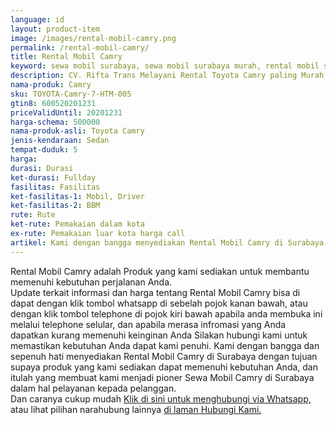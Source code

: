 ```yaml
---
language: id
layout: product-item
image: /images/rental-mobil-camry.png
permalink: /rental-mobil-camry/
title: Rental Mobil Camry
keyword: sewa mobil surabaya, sewa mobil surabaya murah, rental mobil surabaya, rental mobil surabaya murah, riftatrans, CV. Rifta Trans, riftatrans.com, sewa mobil di surabaya, rental mobil di surabaya
description: CV. Rifta Trans Melayani Rental Toyota Camry paling Murah dan terpercaya di Jawa timur Hubungi kami Call/WA di 082257523695
nama-produk: Camry
sku: TOYOTA-Camry-7-HTM-005
gtin8: 600520201231
priceValidUntil: 20201231 
harga-schema: 500000
nama-produk-asli: Toyota Camry
jenis-kendaraan: Sedan
tempat-duduk: 5
harga: 
durasi: Durasi
ket-durasi: Fullday
fasilitas: Fasilitas
ket-fasilitas-1: Mobil, Driver
ket-fasilitas-2: BBM
rute: Rute
ket-rute: Pemakaian dalam kota
ex-rute: Pemakaian luar kota harga call
artikel: Kami dengan bangga menyediakan Rental Mobil Camry di Surabaya dengan tujuan supaya produk yang kami sediakan dapat memenuhi kebutuhan Anda, dan kami adalah pioner Sewa Mobil Camry di Surabaya yang menggunakan teknologi online serta dalam hal pelayanan kepada pelanggan.
---
```

Rental Mobil Camry adalah Produk yang kami sediakan untuk membantu memenuhi kebutuhan perjalanan Anda.<br>Update terkait informasi dan harga tentang Rental Mobil Camry bisa di dapat dengan klik tombol whatsapp di sebelah pojok kanan bawah, atau dengan klik tombol telephone di pojok kiri bawah apabila anda membuka ini melalui telephone selular, dan apabila merasa infromasi yang Anda dapatkan kurang memenuhi keinginan Anda Silakan hubungi kami untuk memastikan kebutuhan Anda dapat kami penuhi. Kami dengan bangga dan sepenuh hati menyediakan Rental Mobil Camry di Surabaya dengan tujuan supaya produk yang kami sediakan dapat memenuhi kebutuhan Anda, dan itulah yang membuat kami menjadi pioner Sewa Mobil Camry di Surabaya dalam hal pelayanan kepada pelanggan.<br>
Dan caranya cukup mudah <a href="https://web.whatsapp.com/send?phone=6282257523695&text=Hallo,%20CS%20riftatrans.com">Klik di sini untuk menghubungi via Whatsapp,</a> atau lihat pilihan narahubung lainnya <a href="/kontak-kami/">di laman Hubungi Kami.</a>